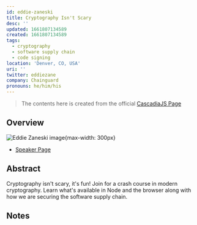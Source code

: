 ```yaml
---
id: eddie-zaneski
title: Cryptography Isn't Scary
desc: ''
updated: 1661807134589
created: 1661807134589
tags:
  - cryptography
  - software supply chain
  - code signing
location: 'Denver, CO, USA'
uri: ''
twitter: eddiezane
company: Chainguard
pronouns: he/him/his
---
```

> The contents here is created from the official [CascadiaJS Page](https://2022.cascadiajs.com/speakers/eddie-zaneski)

## Overview

![Eddie Zaneski image](https://create-4jr.begin.app/_static/2022/eddie-zaneski.jpg){max-width: 300px}
- [Speaker Page](https://2022.cascadiajs.com/speakers/eddie-zaneski)

## Abstract

Cryptography isn't scary, it's fun! Join for a crash course in modern cryptography. Learn what's available in Node and the browser along with how we are securing the software supply chain.

## Notes
